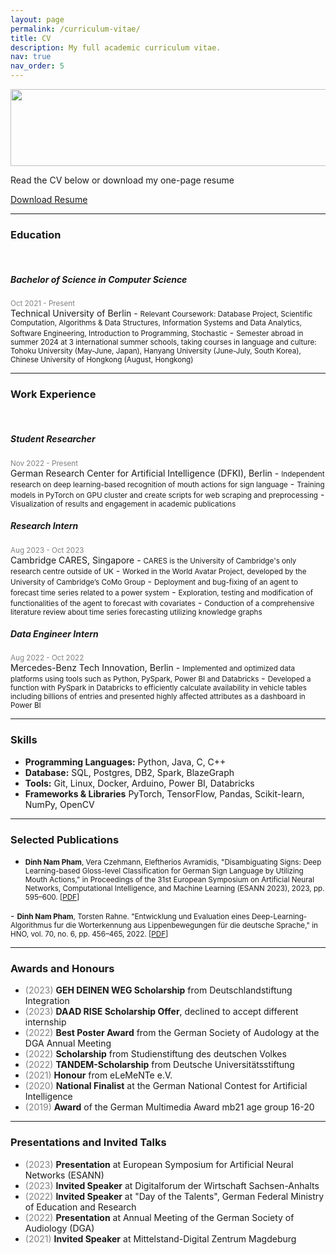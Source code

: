 ```yaml
---
layout: page
permalink: /curriculum-vitae/
title: CV
description: My full academic curriculum vitae.
nav: true
nav_order: 5
---
```



<p style="text-align:center;">
   <center>
      <img src="{{ '/assets/img/cv-banner.png' | relative_url }}" alt="" class="centerImage" style="width:640px;height:123px;">
   </center>
</p>
<!--https://raw.githubusercontent.com/NPhamDinh/nphamdinh.github.io/refs/heads/master/assets/img/cv-banner.png?token=GHSAT0AAAAAAC3MZT5HBXMKLGQQZ2Q53FAQZ5BQF6Q-->

<section>
	<p class="mt-4">
		Read the CV below or download my one-page resume
		<section class="mt-5 mb-2">
	<div class="row">
		<div class="col-sm">
			<!---<a href="https://nphamdinh.github.io/assets/pdf/CV_Pham_Dinh_Nam_2024.pdf" target="_blank" class="btn btn-outline-primary btn-lg mr-5" role="button">Download CV</a> -->
			<a href="{{ '/assets/pdf/CV_Pham_Dinh_Nam_2024.pdf' | relative_url }}" target="_blank" class="btn btn-outline-primary btn-lg" role="button">Download Resume</a>
		</div>
	</div>
</section>
	</p>

</section>


---

### <b>Education</b>

<br>

<h5><b>Bachelor of Science in Computer Science</b></h5>
<small><span style="color:grey">Oct 2021 - Present</span></small><br>Technical University of Berlin
- <small>Relevant Coursework: Database Project, Scientific Computation, Algorithms & Data Structures, Information Systems and Data 
Analytics, Software Engineering, Introduction to Programming, Stochastic</small>
- <small>Semester abroad in summer 2024 at 3 international summer schools,
taking courses in language and culture:
Tohoku University (May-June, Japan), Hanyang University (June-July, South Korea), Chinese University of Hongkong (August, Hongkong)</small>

---


### <b>Work Experience</b>

<br>

<h5><b>Student Researcher</b></h5>
<small><span style="color:grey">Nov 2022 - Present</span></small><br>German Research Center for Artificial Intelligence (DFKI), Berlin
-	<small>Independent research on deep learning-based recognition of mouth actions for sign language</small>
-	<small>Training models in PyTorch on GPU cluster and create scripts for web scraping and preprocessing</small>
-	<small>Visualization of results and engagement in academic publications</small>

<h5><b>Research Intern</b></h5>
<small><span style="color:grey">Aug 2023 - Oct 2023</span></small><br>Cambridge CARES, Singapore
-  <small>CARES is the University of Cambridge's only research centre outside of UK</small>
-	<small>Worked in the World Avatar Project, developed by the University of Cambridge’s CoMo Group</small>
-	<small>Deployment and bug-fixing of an agent to forecast time series related to a power system</small>
-	<small>Exploration, testing and modification of functionalities of the agent to forecast with covariates</small>
-	<small>Conduction of a comprehensive literature review about time series forecasting utilizing knowledge graphs</small>

<h5><b>Data Engineer Intern</b></h5>
<small><span style="color:grey">Aug 2022 - Oct 2022</span></small><br>Mercedes-Benz Tech Innovation, Berlin
-	<small>Implemented and optimized data platforms using tools such as Python, PySpark, Power BI and Databricks</small>
-	<small>Developed a function with PySpark in Databricks to efficiently calculate availability in vehicle tables including billions of entries and presented highly affected attributes as a dashboard in Power BI</small>

---

### <b>Skills</b>
- **Programming Languages:** Python, Java, C, C++
- **Database:** SQL, Postgres, DB2, Spark, BlazeGraph
- **Tools:** Git, Linux, Docker, Arduino, Power BI, Databricks
- **Frameworks & Libraries** PyTorch, TensorFlow, Pandas, Scikit-learn, NumPy, OpenCV

---

### <b>Selected Publications</b>
- <small><b>Dinh Nam Pham</b>, Vera Czehmann, Eleftherios Avramidis, "Disambiguating Signs: Deep Learning-based Gloss-level Classification for German Sign Language by Utilizing Mouth Actions," in Proceedings of the 31st European Symposium on Artificial Neural Networks, Computational Intelligence, and Machine Learning (ESANN 2023), 2023, pp. 595–600. [<a href="https://www.esann.org/sites/default/files/proceedings/2023/ES2023-168.pdf">PDF</a>]
</small>
- <small><b>Dinh Nam Pham</b>, Torsten Rahne. "Entwicklung und Evaluation eines Deep-Learning-Algorithmus fur die Worterkennung aus Lippenbewegungen für die deutsche Sprache," in HNO, vol. 70, no. 6, pp. 456–465, 2022. [<a href="https://link.springer.com/content/pdf/10.1007/s00106-021-01143-9.pdf">PDF</a>]
</small>

---

### <b>Awards and Honours</b>
- <span style="color:grey">(2023)</span> **GEH DEINEN WEG Scholarship** from Deutschlandstiftung Integration
- <span style="color:grey">(2023)</span> **DAAD RISE Scholarship Offer**, declined to accept different internship
- <span style="color:grey">(2022)</span> **Best Poster Award** from the German Society of Audology at the DGA Annual Meeting 
- <span style="color:grey">(2022)</span> **Scholarship** from Studienstiftung des deutschen Volkes
- <span style="color:grey">(2022)</span> **TANDEM-Scholarship** from Deutsche Universitätsstiftung
- <span style="color:grey">(2021)</span> **Honour** from eLeMeNTe e.V.
- <span style="color:grey">(2020)</span> **National Finalist** at the German National Contest for Artificial Intelligence
- <span style="color:grey">(2019)</span> **Award** of the German Multimedia Award mb21 age group 16-20

---

### <b>Presentations and Invited Talks</b>
- <span style="color:grey">(2023)</span> **Presentation** at European Symposium for Artificial Neural Networks (ESANN)
- <span style="color:grey">(2023)</span> **Invited Speaker** at Digitalforum der Wirtschaft Sachsen-Anhalts
- <span style="color:grey">(2022)</span> **Invited Speaker** at "Day of the Talents", German Federal Ministry of Education and Research
- <span style="color:grey">(2022)</span> **Presentation** at Annual Meeting of the German Society of Audiology (DGA)
- <span style="color:grey">(2021)</span> **Invited Speaker** at Mittelstand-Digital Zentrum Magdeburg
